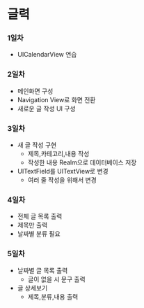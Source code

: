 # 글력

### 1일차
- UICalendarView 연습

### 2일차
- 메인화면 구성
- Navigation View로 화면 전환
- 새로운 글 작성 UI 구성

### 3일차
- 새 글 작성 구현
  - 제목,카테고리,내용 작성
  - 작성한 내용 Realm으로 데이터베이스 저장
- UITextField를 UITextView로 변경
  - 여러 줄 작성을 위해서 변경

### 4일차
- 전체 글 목록 출력
 - 제목만 출력
 - 날짜별 분류 필요

### 5일차
- 날짜별 글 목록 출력
  - 글이 없을 시 문구 출력
- 글 상세보기
  - 제목,분류,내용 출력 
